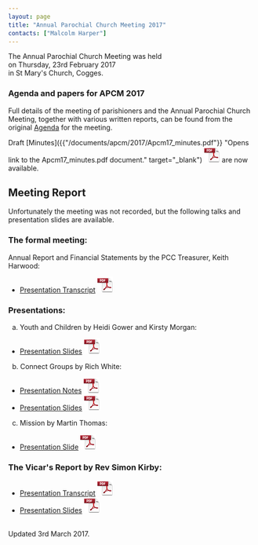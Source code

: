 ```yaml
---
layout: page
title: "Annual Parochial Church Meeting 2017"
contacts: ["Malcolm Harper"]
---
```


The Annual Parochial Church Meeting was held<br>
on Thursday, 23rd February 2017<br>
in St Mary's Church, Cogges.

### Agenda and papers for APCM 2017

Full details of the meeting of parishioners and the Annual Parochial Church Meeting, together with various written reports, can be found
from the original [Agenda](agenda.html "Opens link to the 'Agenda and papers for APCM 2017' page") for the meeting.

Draft [Minutes]({{"/documents/apcm/2017/Apcm17_minutes.pdf"}} "Opens link to the Apcm17_minutes.pdf document." target="_blank") ![PDF](/images/pdficon_large.png) are now available.

## Meeting Report

Unfortunately the meeting was not recorded, but the following talks and presentation slides are available.

### The formal meeting:

Annual Report and Financial Statements by the PCC Treasurer, Keith Harwood:
- [Presentation Transcript](/documents/APCM-2017-02-23-talk-Treasurer.pdf) ![PDF](/images/pdficon_large.png)

### Presentations:

&nbsp;&nbsp;a. Youth and Children by Heidi Gower and Kirsty Morgan:
- [Presentation Slides](/documents/APCM-2017-02-23-slides-Youth+Children.pdf) ![PDF](/images/pdficon_large.png)

&nbsp;&nbsp;b. Connect Groups by Rich White:
- [Presentation Notes](/documents/APCM-2017-02-23-notes-ConnectGroups.pdf) ![PDF](/images/pdficon_large.png)
- [Presentation Slides](/documents/APCM-2017-02-23-slides-ConnectGroups.pdf) ![PDF](/images/pdficon_large.png)

&nbsp;&nbsp;c. Mission by Martin Thomas:
- [Presentation Slide](/documents/APCM-2017-02-23-slides-Mission.pdf) ![PDF](/images/pdficon_large.png)

### The Vicar's Report by Rev Simon Kirby:
- [Presentation Transcript](/documents/APCM-2017-02-23-talk-Vicar.pdf) ![PDF](/images/pdficon_large.png)
- [Presentation Slides](/documents/APCM-2017-02-23-slides-Vicar.pdf) ![PDF](/images/pdficon_large.png)

<br>
<span>Updated 3rd March 2017.</span>
